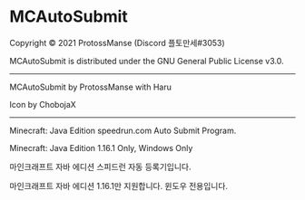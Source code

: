 # MCAutoSubmit

Copyright © 2021 ProtossManse (Discord 플토만세#3053)

MCAutoSubmit is distributed under the GNU General Public License v3.0.

---

MCAutoSubmit by ProtossManse with Haru

Icon by ChobojaX

---

Minecraft: Java Edition speedrun.com Auto Submit Program.

Minecraft: Java Edition 1.16.1 Only, Windows Only

마인크래프트 자바 에디션 스피드런 자동 등록기입니다.

마인크래프트 자바 에디션 1.16.1만 지원합니다. 윈도우 전용입니다.

